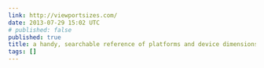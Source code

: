```yaml
---
link: http://viewportsizes.com/
date: 2013-07-29 15:02 UTC
# published: false
published: true
title: a handy, searchable reference of platforms and device dimensions
tags: []
---
```



